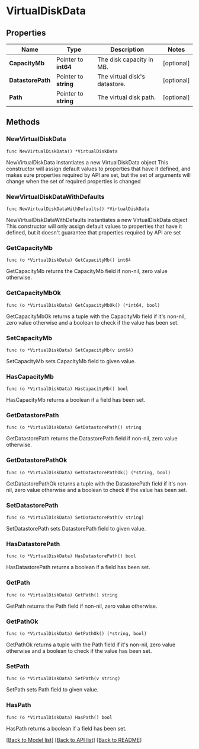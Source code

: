 # VirtualDiskData

## Properties

Name | Type | Description | Notes
------------ | ------------- | ------------- | -------------
**CapacityMb** | Pointer to **int64** | The disk capacity in MB. | [optional] 
**DatastorePath** | Pointer to **string** | The virtual disk&#39;s datastore. | [optional] 
**Path** | Pointer to **string** | The virtual disk path. | [optional] 

## Methods

### NewVirtualDiskData

`func NewVirtualDiskData() *VirtualDiskData`

NewVirtualDiskData instantiates a new VirtualDiskData object
This constructor will assign default values to properties that have it defined,
and makes sure properties required by API are set, but the set of arguments
will change when the set of required properties is changed

### NewVirtualDiskDataWithDefaults

`func NewVirtualDiskDataWithDefaults() *VirtualDiskData`

NewVirtualDiskDataWithDefaults instantiates a new VirtualDiskData object
This constructor will only assign default values to properties that have it defined,
but it doesn't guarantee that properties required by API are set

### GetCapacityMb

`func (o *VirtualDiskData) GetCapacityMb() int64`

GetCapacityMb returns the CapacityMb field if non-nil, zero value otherwise.

### GetCapacityMbOk

`func (o *VirtualDiskData) GetCapacityMbOk() (*int64, bool)`

GetCapacityMbOk returns a tuple with the CapacityMb field if it's non-nil, zero value otherwise
and a boolean to check if the value has been set.

### SetCapacityMb

`func (o *VirtualDiskData) SetCapacityMb(v int64)`

SetCapacityMb sets CapacityMb field to given value.

### HasCapacityMb

`func (o *VirtualDiskData) HasCapacityMb() bool`

HasCapacityMb returns a boolean if a field has been set.

### GetDatastorePath

`func (o *VirtualDiskData) GetDatastorePath() string`

GetDatastorePath returns the DatastorePath field if non-nil, zero value otherwise.

### GetDatastorePathOk

`func (o *VirtualDiskData) GetDatastorePathOk() (*string, bool)`

GetDatastorePathOk returns a tuple with the DatastorePath field if it's non-nil, zero value otherwise
and a boolean to check if the value has been set.

### SetDatastorePath

`func (o *VirtualDiskData) SetDatastorePath(v string)`

SetDatastorePath sets DatastorePath field to given value.

### HasDatastorePath

`func (o *VirtualDiskData) HasDatastorePath() bool`

HasDatastorePath returns a boolean if a field has been set.

### GetPath

`func (o *VirtualDiskData) GetPath() string`

GetPath returns the Path field if non-nil, zero value otherwise.

### GetPathOk

`func (o *VirtualDiskData) GetPathOk() (*string, bool)`

GetPathOk returns a tuple with the Path field if it's non-nil, zero value otherwise
and a boolean to check if the value has been set.

### SetPath

`func (o *VirtualDiskData) SetPath(v string)`

SetPath sets Path field to given value.

### HasPath

`func (o *VirtualDiskData) HasPath() bool`

HasPath returns a boolean if a field has been set.


[[Back to Model list]](../README.md#documentation-for-models) [[Back to API list]](../README.md#documentation-for-api-endpoints) [[Back to README]](../README.md)


